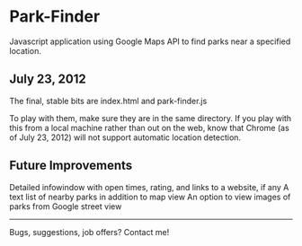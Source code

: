 Park-Finder
===========

Javascript application using Google Maps API to find parks near a specified location.

July 23, 2012
-------------

The final, stable bits are index.html and park-finder.js

To play with them, make sure they are in the same directory. If you play with this from a local machine rather 
than out on the web, know that Chrome (as of July 23, 2012) will not support automatic location detection.

Future Improvements
-------------------
Detailed infowindow with open times, rating, and links to a website, if any
A text list of nearby parks in addition to map view
An option to view images of parks from Google street view

--------------------
Bugs, suggestions, job offers? Contact me!